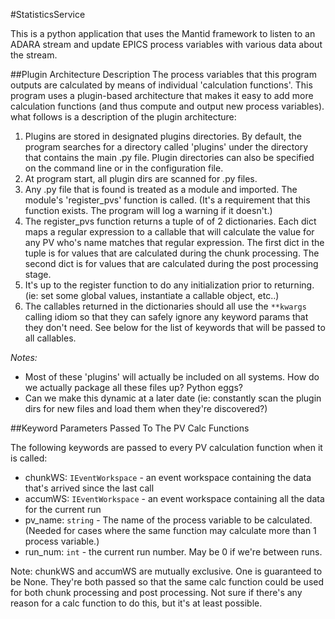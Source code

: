 #StatisticsService

This is a python application that uses the Mantid framework to listen to an ADARA stream and update EPICS process variables with various data about the stream.

##Plugin Architecture Description
The process variables that this program outputs are calculated by means of individual 'calculation functions'.  This program uses a plugin-based architecture that makes it easy to add more calculation functions (and thus compute and output new process variables).  what follows is a description of the plugin architecture:

1. Plugins are stored in designated plugins directories.  By default, the program searches for a directory called 'plugins' under the directory that contains the main .py file.  Plugin directories can also be specified on the command line or in the configuration file. 
2. At program start, all plugin dirs are scanned for .py files.
3. Any .py file that is found is treated as a module and imported.  The module's 'register_pvs' function is called.  (It's a requirement that this function exists.  The program will log a warning if it doesn't.)
4. The register_pvs function returns a tuple of of 2 dictionaries.  Each dict maps a regular expression to a callable that will calculate the value for any PV who's name matches that regular expression. The first dict in the tuple is for values that are calculated during the chunk processing.  The second dict is for values that are calculated during the post processing stage.
5. It's up to the register function to do any initialization prior to returning.  (ie: set some global values, instantiate a callable object, etc..)
6. The callables returned in the dictionaries should all use the `**kwargs` calling idiom so that they can safely ignore any keyword params that they don't need.  See below for the list of keywords that will be passed to all callables.   
   
*Notes:*
* Most of these 'plugins' will actually be included on all systems.  How do we actually package all these files up?  Python eggs?
* Can we make this dynamic at a later date (ie: constantly scan the plugin dirs for new files and load them when they're discovered?)



##Keyword Parameters Passed To The PV Calc Functions

The following keywords are passed to every PV calculation function when it is called:
* chunkWS: `IEventWorkspace` - an event workspace containing the data that's arrived since the last call
* accumWS: `IEventWorkspace` - an event workspace containing all the data for the current run
* pv_name: `string` - The name of the process variable to be calculated. (Needed for cases where the same function may calculate more than 1 process variable.)
* run_num: `int` - the current run number.  May be 0 if we're between runs.

Note: chunkWS and accumWS are mutually exclusive.  One is guaranteed to be None.  They're both passed so that the same calc function could be used for both chunk processing and post processing. Not sure if there's any reason for a calc function to do this, but it's at least possible.


